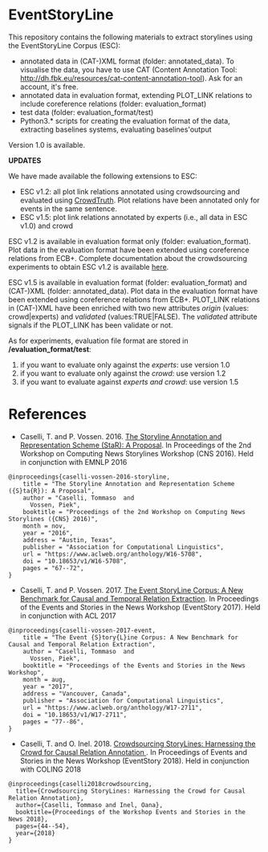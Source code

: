 # EventStoryLine

This repository contains the following materials to extract storylines using the EventStoryLine Corpus (ESC):

- annotated data in (CAT-)XML format (folder: annotated_data). To visualise the data, you have to use CAT (Content Annotation Tool: http://dh.fbk.eu/resources/cat-content-annotation-tool). Ask for an account, it's free.
- annotated data in evaluation format, extending PLOT_LINK relations to include coreference relations (folder: evaluation_format)
- test data (folder: evaluation_format/test)
- Python3.* scripts for creating the evaluation format of the data, extracting baselines systems, evaluating baselines'output

Version 1.0 is available.

**UPDATES**

We have made available the following extensions to ESC:
- ESC v1.2: all plot link relations annotated using crowdsourcing and evaluated using <a href="http://crowdtruth.org">CrowdTruth</a>. Plot relations have been annotated only for events in the same sentence.
- ESC v1.5: plot link relations annotated by experts (i.e., all data in ESC v1.0) and crowd

ESC v1.2 is available in evaluation format only (folder: evaluation_format). Plot data in the evaluation format have been extended using coreference relations from ECB+. 
Complete documentation about the crowdsourcing experiments to obtain ESC v1.2 is available <a href="https://github.com/CrowdTruth/Crowdsourcing-StoryLines">here</a>.

ESC v1.5 is available in evaluation format (folder: evaluation_format) and (CAT-)XML (folder: annotated_data). Plot data in the evaluation format have been extended using coreference relations from ECB+.
PLOT_LINK relations in (CAT-)XML have been enriched with two new attributes *origin* (values: crowd|experts) and *validated* (values:TRUE|FALSE). 
The *validated* attribute signals if the PLOT_LINK has been validate or not. 

As for experiments, evaluation file format are stored in **/evaluation_format/test**:

1) if you want to evaluate only against the *experts*: use version 1.0
2) if you want to evaluate only against the *crowd*: use version 1.2
3) if you want to evaluate against *experts and crowd*: use version 1.5 



# References

- Caselli, T. and P. Vossen. 2016. <a href="http://aclweb.org/anthology/W/W16/W16-5708.pdf">The Storyline Annotation and Representation Scheme (StaR): A Proposal</a>. In Proceedings of the 2nd Workshop on Computing News Storylines Workshop (CNS 2016). Held in conjunction with EMNLP 2016
```
@inproceedings{caselli-vossen-2016-storyline,
    title = "The Storyline Annotation and Representation Scheme ({S}ta{R}): A Proposal",
    author = "Caselli, Tommaso  and
      Vossen, Piek",
    booktitle = "Proceedings of the 2nd Workshop on Computing News Storylines ({CNS} 2016)",
    month = nov,
    year = "2016",
    address = "Austin, Texas",
    publisher = "Association for Computational Linguistics",
    url = "https://www.aclweb.org/anthology/W16-5708",
    doi = "10.18653/v1/W16-5708",
    pages = "67--72",
}
```
- Caselli, T. and P. Vossen. 2017. <a href="http://aclweb.org/anthology/W/W17/W17-2711.pdf">The Event StoryLine Corpus: A New Benchmark for Causal and Temporal Relation Extraction</a>. In Proceedings of the Events and Stories in the News Workshop (EventStory 2017). Held in conjunction with ACL 2017
```
@inproceedings{caselli-vossen-2017-event,
    title = "The Event {S}tory{L}ine Corpus: A New Benchmark for Causal and Temporal Relation Extraction",
    author = "Caselli, Tommaso  and
      Vossen, Piek",
    booktitle = "Proceedings of the Events and Stories in the News Workshop",
    month = aug,
    year = "2017",
    address = "Vancouver, Canada",
    publisher = "Association for Computational Linguistics",
    url = "https://www.aclweb.org/anthology/W17-2711",
    doi = "10.18653/v1/W17-2711",
    pages = "77--86",
}
```
- Caselli, T. and O. Inel. 2018. <a href="http://aclweb.org/anthology/W/W17/W17-2711.pdf">Crowdsourcing StoryLines: Harnessing the Crowd for Causal Relation Annotation </a>. In Proceedings of Events and Stories in the News Workshop (EventStory 2018). Held in conjunction with COLING 2018
```
@inproceedings{caselli2018crowdsourcing,
  title={Crowdsourcing StoryLines: Harnessing the Crowd for Causal Relation Annotation},
  author={Caselli, Tommaso and Inel, Oana},
  booktitle={Proceedings of the Workshop Events and Stories in the News 2018},
  pages={44--54},
  year={2018}
}
```


